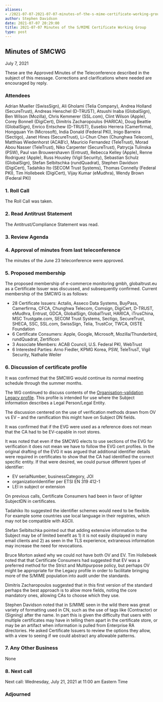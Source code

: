 ```yaml
---
aliases:
- /2021-07-07-2021-07-07-minutes-of-the-s-mime-certificate-working-group/
author: Stephen Davidson
date: 2021-07-07 20:29:00
title: 2021-07-07 Minutes of the S/MIME Certificate Working Group
type: post
---
```


## Minutes of SMCWG 

July 7, 2021

These are the Approved Minutes of the Teleconference described in the subject of this message. Corrections and clarifications where needed are encouraged by reply.

### Attendees 

Adrian Mueller (SwissSign), Ali Gholami (Telia Company), Andrea Holland (SecureTrust), Andreas Henschel (D-TRUST), Atsushi Inaba (GlobalSign), Ben Wilson (Mozilla), Chris Kemmerer (SSL.com), Clint Wilson (Apple), Corey Bonnell (DigiCert), Dimitris Zacharopoulos (HARICA), Doug Beattie (GlobalSign), Enrico Entschew (D-TRUST), Eusebio Herrera (Camerfirma), Hongquan Yin (Microsoft), India Donald (Federal PKI), Inigo Barreira (Sectigo), Janet Hines (SecureTrust), Li-Chun Chen (Chunghwa Telecom), Matthias Wiedenhorst (ACAB’c), Mauricio Fernandez (TeleTrust), Morad Abou Nasser (TeleTrust), Niko Carpenter (SecureTrust), Patrycja Tulinska (PSW), Paul van Brouwershaven (Entrust), Rebecca Kelley (Apple), Renne Rodriguez (Apple), Russ Housley (Vigil Security), Sebastian Schulz (GlobalSign), Stefan Selbitschka (rundQuadrat), Stephen Davidson (DigiCert), Tadahiko Ito (SECOM Trust Systems), Thomas Connelly (Federal PKI), Tim Hollebeek (DigiCert), Vijay Kumar (eMudhra), Wendy Brown (Federal PKI)

### 1. Roll Call 

The Roll Call was taken.

### 2. Read Antitrust Statement 

The Antitrust/Compliance Statement was read.

### 3. Review Agenda 

### 4. Approval of minutes from last teleconference 

The minutes of the June 23 teleconference were approved.

### 5. Proposed membership 

The proposed membership of e-commerce monitoring gmbh, globaltrust.eu as a Certificate Issuer was discussed, and subsequently confirmed. Current membership of the SMCWG is as follows:

- 28 Certificate Issuers: Actalis, Asseco Data Systems, BuyPass, Camerfirma, CFCA, Chunghwa Telecom, Comsign, DigiCert, D-TRUST, eMudhra, Entrust, GDCA, GlobalSign, GlobalTrust, HARICA, iTrusChina, MSC Trustgate.com, SECOM Trust Systems, Sectigo, SecureTrust, SHECA, SSC, SSL.com, SwissSign, Telia, TrustCor, TWCA, OISTE Foundation
- 6 Certificate Consumers: Apple, Google, Microsoft, Mozilla/Thunderbird, rundQuadrat, Zertificon
- 3 Associate Members: ACAB Council, U.S. Federal PKI, WebTrust
- 6 Interested Parties: Arno Fiedler, KPMG Korea, PSW, TeleTrusT, Vigil Security, Nathalie Weiler

### 6. Discussion of certificate profile 

It was confirmed that the SMCWG would continue its normal meeting schedule through the summer months.

The WG continued to discuss contents of the [Organisation-validation Legacy profile][1]. This profile is intended for use where the Subject information describes a Legal Person/Legal Entity.

The discussion centered on the use of verification methods drawn from OV vs EV – and the ramification this might have on Subject DN fields.

It was confirmed that if the EVG were used as a reference does not mean that the CA had to be EV-capable in root stores.

It was noted that even if the SMCWG elects to use sections of the EVG for verification it does not mean we have to follow the EVG cert profiles. In the original drafting of the EVG it was argued that additional identifier details were required in certificates to show that the CA had identified the correct specific entity. If that were desired, we could pursue different types of identifier:

- EV serialNumber, businessCategory, JOI
- organizationIdentifier per ETSI EN 319 412-1
- LEI in subject or extension

On previous calls, Certificate Consumers had been in favor of lighter SubjectDN in certificates.

Tadahiko Ito suggested the identifier schemes would need to be flexible. For example some countries use local language in their registries, which may not be compatible with ASCII.

Stefan Selbitschka pointed out that adding extensive information to the Subject may be of limited benefit as 1) it is not easily displayed in many email clients and 2) as seen in the TLS experience, extraneous information may increase the need for revocations.

Bruce Morton asked why we could not have both OV and EV. Tim Hollebeek noted that that Certificate Consumers had suggested that EV was a preferred method for the Strict and Multipurpose policy, but perhaps OV might be appropriate for the Legacy profile in order to facilitate bringing more of the S/MIME population into audit under the standards.

Dimitris Zacharopoulos suggested that in this first version of the standard perhaps the best approach is to allow more fields, noting the core mandatory ones, allowing CAs to choose which they use.

Stephen Davidson noted that in S/MIME seen in the wild there was great variety of formatting used in CN, such as the use of tags like (Contractor) or (Signing) after the name. In part this is given the difficulty that users with multiple certificates may have in telling them apart in the certificate store, or may be an artifact when information is pulled from Enterprise RA directories. He asked Certificate Issuers to review the options they allow, with a view to seeing if we could abstract any allowable patterns.

### 7. Any Other Business 

None

### 8. Next call 

Next call: Wednesday, July 21, 2021 at 11:00 am Eastern Time

### Adjourned 

[1]: https://docs.google.com/spreadsheets/d/1gEq-o4jU1FWvKBeMoncfmhAUemAgGuvVRSLQb7PedLU/edit?usp=sharing
